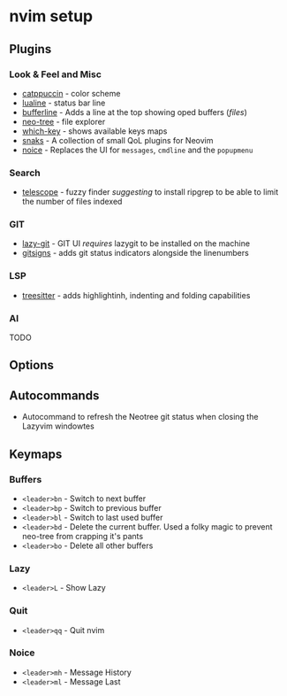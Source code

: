 # nvim setup

## Plugins
### Look & Feel and Misc
- [catppuccin](https://github.com/catppuccin/nvim) - color scheme
- [lualine](https://github.com/nvim-lualine/lualine.nvim) - status bar line 
- [bufferline](https://github.com/akinsho/bufferline.nvim) - Adds a line at the top showing oped buffers (_files_)
- [neo-tree](https://github.com/nvim-neo-tree/neo-tree.nvim) - file explorer
- [which-key](https://github.com/folke/which-key.nvim) - shows available keys maps
- [snaks](https://github.com/folke/snacks.nvim) - A collection of small QoL plugins for Neovim
- [noice](https://github.com/folke/noice.nvim) - Replaces the UI for `messages`, `cmdline` and the `popupmenu`

### Search
- [telescope](https://github.com/nvim-telescope/telescope.nvim) - fuzzy finder _suggesting_ to install ripgrep to be able to limit the number of files indexed

### GIT
- [lazy-git](https://github.com/kdheepak/lazygit.nvim) - GIT UI *requires* lazygit to be installed on the machine
- [gitsigns](https://github.com/lewis6991/gitsigns.nvim) - adds git status indicators alongside the linenumbers

### LSP
- [treesitter](https://github.com/lewis6991/gitsigns.nvim) - adds highlightinh, indenting and folding capabilities 

### AI
TODO

## Options

## Autocommands
- Autocommand to refresh the Neotree git status when closing the Lazyvim windowtes

## Keymaps
### Buffers
- `<leader>bn` - Switch to next buffer
- `<leader>bp` - Switch to previous buffer
- `<leader>bl` - Switch to last used buffer
- `<leader>bd` - Delete the current buffer. Used a folky magic to prevent neo-tree from crapping it's pants
- `<leader>bo` - Delete all other buffers

### Lazy
- `<leader>L` - Show Lazy

### Quit
- `<leader>qq` - Quit nvim

### Noice
- `<leader>mh` - Message History
- `<leader>ml` - Message Last

